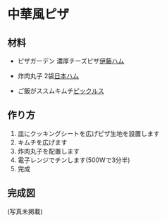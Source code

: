 # 中華風ピザ

## 材料

* ピザガーデン 濃厚チーズピザ[伊藤ハム](
https://www.itoham.co.jp/product/product/detail.html?pdid=509)

* 炸肉丸子 2袋[日本ハム](
https://www.nipponham.co.jp/products/processed_foods/meatball/2198/)

* ご飯がススムキムチ[ピックルス](
https://www.pickles.co.jp/products/susumu/s-kimchi/)

## 作り方
1. 皿にクッキングシートを広げピザ生地を設置します
2. キムチを広げます
3. 炸肉丸子を配置します
4. 電子レンジでチンします(500Wで3分半)
5. 完成

## 完成図
(写真未掲載)
